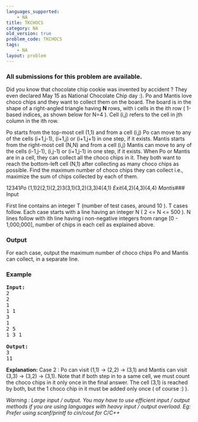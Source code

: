 ```yaml
---
languages_supported:
    - NA
title: TKCHOCS
category: NA
old_version: true
problem_code: TKCHOCS
tags:
    - NA
layout: problem
---
```

###  All submissions for this problem are available. 

Did you know that chocolate chip cookie was invented by accident ? They even declared May 15 as National Chocolate Chip day :). Po and Mantis love choco chips and they want to collect them on the board. The board is in the shape of a right-angled triangle having **N** rows, with i cells in the ith row ( 1-based indices, as shown below for N=4 ). Cell (i,j) refers to the cell in jth column in the ith row.

Po starts from the top-most cell (1,1) and from a cell (i,j) Po can move to any of the cells (i+1,j-1), (i+1,j) or (i+1,j+1) in one step, if it exists. Mantis starts from the right-most cell (N,N) and from a cell (i,j) Mantis can move to any of the cells (i-1,j-1), (i,j-1) or (i+1,j-1) in one step, if it exists. When Po or Mantis are in a cell, they can collect all the choco chips in it. They both want to reach the bottom-left cell (N,1) after collecting as many choco chips as possible. Find the maximum number of choco chips they can collect i.e., maximize the sum of chips collected by each of them.

12341*Po*
(1,1)2(2,1)(2,2)3(3,1)(3,2)(3,3)4(4,1)
 *Exit*(4,2)(4,3)(4,4)
 *Mantis*### Input

First line contains an integer T (number of test cases, around 10 ). T cases follow. Each case starts with a line having an integer N ( 2 &lt;= N &lt;= 500 ). N lines follow with ith line having i non-negative integers from range \[0 - 1,000,000\], number of chips in each cell as explained above.

### Output

For each case, output the maximum number of choco chips Po and Mantis can collect, in a separate line.

### Example

<pre><b>Input:</b>
2
2
1
1 1
3
1
2 5
1 3 1

<b>Output:</b>
3
11
</pre>

 **Explanation:**
 Case 2 : Po can visit (1,1) -&gt; (2,2) -&gt; (3,1) and Mantis can visit (3,3) -&gt; (3,2) -&gt; (3,1). Note that if both step in to a same cell, we must count the choco chips in it only once in the final answer. The cell (3,1) is reached by both, but the 1 choco chip in it must be added only once ( of course :) ).

*Warning : Large input / output. You may have to use efficient input / output methods if you are using languages with heavy input / output overload. Eg: Prefer using scanf/printf to cin/cout for C/C++*
